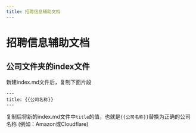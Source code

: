 ```yaml
---
title: 招聘信息辅助文档
---
```

# 招聘信息辅助文档

## 公司文件夹的index文件

新建index.md文件后，复制下面片段
```text
---
title: {{公司名称}}
---
```

复制后将新的index.md文件中`title`的值，也就是`{{公司名称}}`替换为正确的公司名称 (例如：Amazon或Cloudflare)